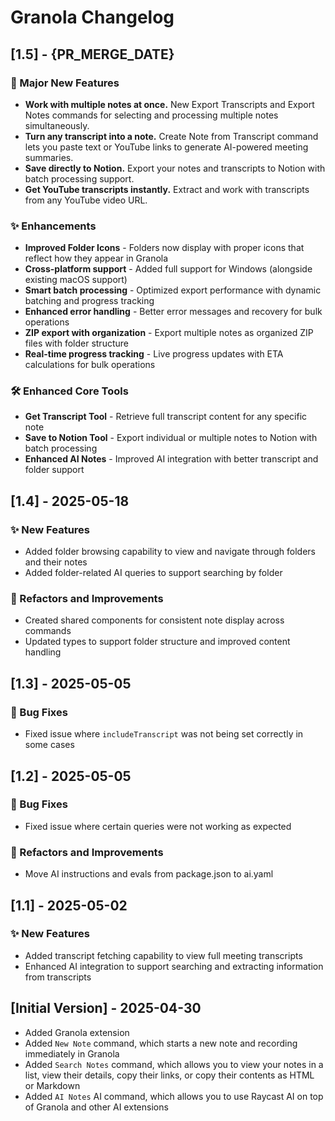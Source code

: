 # Granola Changelog

## [1.5] - {PR_MERGE_DATE}

### 🚀 Major New Features
- **Work with multiple notes at once.** New Export Transcripts and Export Notes commands for selecting and processing multiple notes simultaneously.
- **Turn any transcript into a note.** Create Note from Transcript command lets you paste text or YouTube links to generate AI-powered meeting summaries.
- **Save directly to Notion.** Export your notes and transcripts to Notion with batch processing support.
- **Get YouTube transcripts instantly.** Extract and work with transcripts from any YouTube video URL.

### ✨ Enhancements  
- **Improved Folder Icons** - Folders now display with proper icons that reflect how they appear in Granola
- **Cross-platform support** - Added full support for Windows (alongside existing macOS support)
- **Smart batch processing** - Optimized export performance with dynamic batching and progress tracking
- **Enhanced error handling** - Better error messages and recovery for bulk operations
- **ZIP export with organization** - Export multiple notes as organized ZIP files with folder structure
- **Real-time progress tracking** - Live progress updates with ETA calculations for bulk operations

### 🛠 Enhanced Core Tools
- **Get Transcript Tool** - Retrieve full transcript content for any specific note
- **Save to Notion Tool** - Export individual or multiple notes to Notion with batch processing
- **Enhanced AI Notes** - Improved AI integration with better transcript and folder support

## [1.4] - 2025-05-18

### ✨ New Features
- Added folder browsing capability to view and navigate through folders and their notes
- Added folder-related AI queries to support searching by folder

### 🔄 Refactors and Improvements
- Created shared components for consistent note display across commands
- Updated types to support folder structure and improved content handling


## [1.3] - 2025-05-05

### 🐞 Bug Fixes
- Fixed issue where `includeTranscript` was not being set correctly in some cases

## [1.2] - 2025-05-05

### 🐞 Bug Fixes
- Fixed issue where certain queries were not working as expected

### 🔄 Refactors and Improvements
- Move AI instructions and evals from package.json to ai.yaml

## [1.1] - 2025-05-02

### ✨ New Features
- Added transcript fetching capability to view full meeting transcripts
- Enhanced AI integration to support searching and extracting information from transcripts


## [Initial Version] - 2025-04-30

- Added Granola extension
- Added `New Note` command, which starts a new note and recording immediately in Granola
- Added `Search Notes` command, which allows you to view your notes in a list, view their details, copy their links, or copy their contents as HTML or Markdown
- Added `AI Notes` AI command, which allows you to use Raycast AI on top of Granola and other AI extensions 
